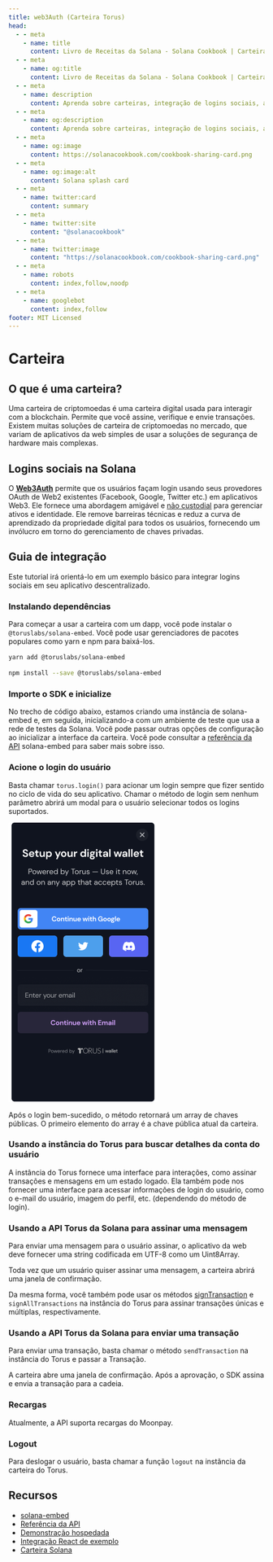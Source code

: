 ```yaml
---
title: web3Auth (Carteira Torus)
head:
  - - meta
    - name: title
      content: Livro de Receitas da Solana - Solana Cookbook | Carteira
  - - meta
    - name: og:title
      content: Livro de Receitas da Solana - Solana Cookbook | Carteira
  - - meta
    - name: description
      content: Aprenda sobre carteiras, integração de logins sociais, assinatura e verificação de mensagens e mais referências para Construir na Solana no Livro de Receitas da Solana.
  - - meta
    - name: og:description
      content: Aprenda sobre carteiras, integração de logins sociais, assinatura e verificação de mensagens e mais referências para Construir na Solana no Livro de Receitas da Solana.
  - - meta
    - name: og:image
      content: https://solanacookbook.com/cookbook-sharing-card.png
  - - meta
    - name: og:image:alt
      content: Solana splash card
  - - meta
    - name: twitter:card
      content: summary
  - - meta
    - name: twitter:site
      content: "@solanacookbook"
  - - meta
    - name: twitter:image
      content: "https://solanacookbook.com/cookbook-sharing-card.png"
  - - meta
    - name: robots
      content: index,follow,noodp
  - - meta
    - name: googlebot
      content: index,follow
footer: MIT Licensed
---
```


# Carteira

## O que é uma carteira?

Uma carteira de criptomoedas é uma carteira digital usada para interagir com a blockchain. Permite que você assine, verifique e envie transações. Existem muitas soluções de carteira de criptomoedas no mercado, que variam de aplicativos da web simples de usar a soluções de segurança de hardware mais complexas.

## Logins sociais na Solana

O [**Web3Auth**](https://docs.web3auth.io/) permite que os usuários façam login usando seus provedores OAuth de Web2 existentes (Facebook, Google, Twitter etc.) em aplicativos Web3. Ele fornece uma abordagem amigável e [não custodial](https://docs.web3auth.io/key-infrastructure/overview) para gerenciar ativos e identidade. Ele remove barreiras técnicas e reduz a curva de aprendizado da propriedade digital para todos os usuários, fornecendo um invólucro em torno do gerenciamento de chaves privadas.

## Guia de integração

Este tutorial irá orientá-lo em um exemplo básico para integrar logins sociais em seu aplicativo descentralizado.

### Instalando dependências

Para começar a usar a carteira com um dapp, você pode instalar o `@toruslabs/solana-embed`. Você pode usar gerenciadores de pacotes populares como yarn e npm para baixá-los.

<CodeGroup>
  <CodeGroupItem title="YARN" active>

```bash
yarn add @toruslabs/solana-embed
```

  </CodeGroupItem>

  <CodeGroupItem title="NPM">

```bash
npm install --save @toruslabs/solana-embed
```

  </CodeGroupItem>
</CodeGroup>

### Importe o SDK e inicialize

No trecho de código abaixo, estamos criando uma instância de solana-embed e, em seguida, inicializando-a com um ambiente de teste que usa a rede de testes da Solana. Você pode passar outras opções de configuração ao inicializar a interface da carteira. Você pode consultar a [referência da API](https://docs.tor.us/solana-wallet/api-reference/class) solana-embed para saber mais sobre isso.

<SolanaCodeGroup>
  <SolanaCodeGroupItem title="TS" active>

  <template v-slot:default>

@[code](@/code/wallet/Web3Auth/initialize-instance.en.ts)

  </template>

  <template v-slot:preview>

@[code](@/code/wallet/Web3Auth/initialize-instance.preview.en.ts)

  </template>

  </SolanaCodeGroupItem>
</SolanaCodeGroup>

### Acione o login do usuário

Basta chamar `torus.login()` para acionar um login sempre que fizer sentido no ciclo de vida do seu aplicativo. Chamar o método de login sem nenhum parâmetro abrirá um modal para o usuário selecionar todos os logins suportados.

![](./assets/Web3Auth/login-modal.png)

Após o login bem-sucedido, o método retornará um array de chaves públicas. O primeiro elemento do array é a chave pública atual da carteira.

<SolanaCodeGroup>
  <SolanaCodeGroupItem title="TS" active>

  <template v-slot:default>

@[code](@/code/wallet/Web3Auth/login.en.ts)

  </template>

  <template v-slot:preview>

@[code](@/code/wallet/Web3Auth/login.preview.en.ts)

  </template>

  </SolanaCodeGroupItem>
</SolanaCodeGroup>

### Usando a instância do Torus para buscar detalhes da conta do usuário​

A instância do Torus fornece uma interface para interações, como assinar transações e mensagens em um estado logado. Ela também pode nos fornecer uma interface para acessar informações de login do usuário, como o e-mail do usuário, imagem do perfil, etc. (dependendo do método de login).

<SolanaCodeGroup>
  <SolanaCodeGroupItem title="TS" active>

  <template v-slot:default>

@[code](@/code/wallet/Web3Auth/user-info.en.ts)

  </template>

  <template v-slot:preview>

@[code](@/code/wallet/Web3Auth/user-info.preview.en.ts)

  </template>

  </SolanaCodeGroupItem>
</SolanaCodeGroup>

### Usando a API Torus da Solana para assinar uma mensagem

Para enviar uma mensagem para o usuário assinar, o aplicativo da web deve fornecer uma string codificada em UTF-8 como um Uint8Array.

Toda vez que um usuário quiser assinar uma mensagem, a carteira abrirá uma janela de confirmação.

<SolanaCodeGroup>
  <SolanaCodeGroupItem title="TS" active>

  <template v-slot:default>

@[code](@/code/wallet/Web3Auth/sign-message.en.ts)

  </template>

  <template v-slot:preview>

@[code](@/code/wallet/Web3Auth/sign-message.preview.en.ts)

  </template>

  </SolanaCodeGroupItem>
</SolanaCodeGroup>

Da mesma forma, você também pode usar os métodos [signTransaction](https://docs.tor.us/solana-wallet/api-reference/solana/sign-transaction) e `signAllTransactions` na instância do Torus para assinar transações únicas e múltiplas, respectivamente.

### Usando a API Torus da Solana para enviar uma transação

Para enviar uma transação, basta chamar o método `sendTransaction` na instância do Torus e passar a Transação.

A carteira abre uma janela de confirmação. Após a aprovação, o SDK assina e envia a transação para a cadeia.

<SolanaCodeGroup>
  <SolanaCodeGroupItem title="TS" active>

  <template v-slot:default>

@[code](@/code/wallet/Web3Auth/send-transaction.en.ts)

  </template>

  <template v-slot:preview>

@[code](@/code/wallet/Web3Auth/send-transaction.preview.en.ts)

  </template>

  </SolanaCodeGroupItem>
</SolanaCodeGroup>

### Recargas

Atualmente, a API suporta recargas do Moonpay.

<SolanaCodeGroup>
  <SolanaCodeGroupItem title="TS" active>

  <template v-slot:default>

@[code](@/code/wallet/Web3Auth/topup.en.ts)

  </template>

  <template v-slot:preview>

@[code](@/code/wallet/Web3Auth/topup.preview.en.ts)

  </template>

  </SolanaCodeGroupItem>
</SolanaCodeGroup>

### Logout

Para deslogar o usuário, basta chamar a função `logout` na instância da carteira do Torus.

<SolanaCodeGroup>
  <SolanaCodeGroupItem title="TS" active>

  <template v-slot:default>

@[code](@/code/wallet/Web3Auth/logout.en.ts)

  </template>
    
  <template v-slot:preview>
    
@[code](@/code/wallet/Web3Auth/logout.preview.en.ts)
    
  </template>

  </SolanaCodeGroupItem>
</SolanaCodeGroup>

## Recursos

* [solana-embed](https://github.com/torusresearch/solana-embed)
* [Referência da API](https://docs.web3auth.io/solana-wallet/api-reference/class)
* [Demonstração hospedada](https://demo-solana.tor.us/)
* [Integração React de exemplo](https://github.com/torusresearch/solana-embed-react-demo)
* [Carteira Solana](https://solana.tor.us/)